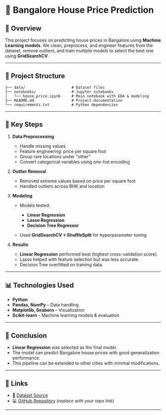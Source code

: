 
# 🏡 Bangalore House Price Prediction

## 📌 Overview

This project focuses on predicting house prices in Bangalore using **Machine Learning models**.
We clean, preprocess, and engineer features from the dataset, remove outliers, and train multiple models to select the best one using **GridSearchCV**.

---

## 📂 Project Structure

```
├── data/                     # Dataset files
├── notebooks/                # Jupyter notebooks
│   └── house_price.ipynb     # Main notebook with EDA & modeling
├── README.md                 # Project documentation
└── requirements.txt          # Python dependencies
```

---

## 🔑 Key Steps

1. **Data Preprocessing**

   * Handle missing values
   * Feature engineering: price per square foot
   * Group rare locations under "other"
   * Convert categorical variables using one-hot encoding

2. **Outlier Removal**

   * Removed extreme values based on price per square foot
   * Handled outliers across BHK and location

3. **Modeling**

   * Models tested:

     * **Linear Regression**
     * **Lasso Regression**
     * **Decision Tree Regressor**
   * Used **GridSearchCV + ShuffleSplit** for hyperparameter tuning

4. **Results**

   * **Linear Regression** performed best (highest cross-validation score).
   * Lasso helped with feature selection but was less accurate.
   * Decision Tree overfitted on training data.

---

## 📊 Technologies Used

* **Python**
* **Pandas, NumPy** – Data handling
* **Matplotlib, Seaborn** – Visualization
* **Scikit-learn** – Machine learning models & evaluation

---

## 🚀 Conclusion

* **Linear Regression** was selected as the final model.
* The model can predict Bangalore house prices with good generalization performance.
* This pipeline can be extended to other cities with minimal modifications.

---

## 📎 Links

* 📘 [Dataset Source](https://www.kaggle.com/datasets/amitabhajoy/bengaluru-house-price-data)
* 💻 [GitHub Repository](https://github.com/kavya181205/house-price-prediction) *(replace with your repo link)*

---


